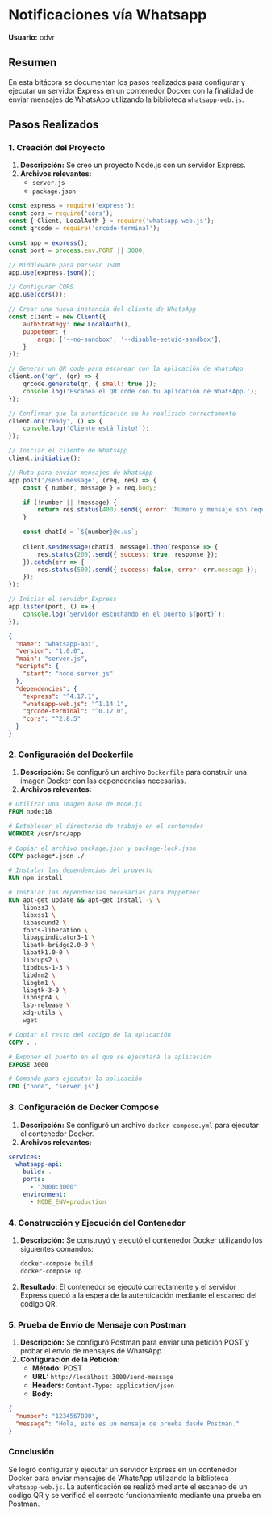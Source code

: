 # Notificaciones vía Whatsapp 


**Usuario:** odvr

## Resumen

En esta bitácora se documentan los pasos realizados para configurar y ejecutar un servidor Express en un contenedor Docker con la finalidad de enviar mensajes de WhatsApp utilizando la biblioteca `whatsapp-web.js`.

## Pasos Realizados

### 1. Creación del Proyecto

1. **Descripción:** Se creó un proyecto Node.js con un servidor Express.
2. **Archivos relevantes:**
   - `server.js`
   - `package.json`

```javascript name=server.js
const express = require('express');
const cors = require('cors');
const { Client, LocalAuth } = require('whatsapp-web.js');
const qrcode = require('qrcode-terminal');

const app = express();
const port = process.env.PORT || 3000;

// Middleware para parsear JSON
app.use(express.json());

// Configurar CORS
app.use(cors());

// Crear una nueva instancia del cliente de WhatsApp
const client = new Client({
    authStrategy: new LocalAuth(),
    puppeteer: {
        args: ['--no-sandbox', '--disable-setuid-sandbox'],
    }
});

// Generar un QR code para escanear con la aplicación de WhatsApp
client.on('qr', (qr) => {
    qrcode.generate(qr, { small: true });
    console.log('Escanea el QR code con tu aplicación de WhatsApp.');
});

// Confirmar que la autenticación se ha realizado correctamente
client.on('ready', () => {
    console.log('Cliente está listo!');
});

// Iniciar el cliente de WhatsApp
client.initialize();

// Ruta para enviar mensajes de WhatsApp
app.post('/send-message', (req, res) => {
    const { number, message } = req.body;

    if (!number || !message) {
        return res.status(400).send({ error: 'Número y mensaje son requeridos.' });
    }

    const chatId = `${number}@c.us`;
    
    client.sendMessage(chatId, message).then(response => {
        res.status(200).send({ success: true, response });
    }).catch(err => {
        res.status(500).send({ success: false, error: err.message });
    });
});

// Iniciar el servidor Express
app.listen(port, () => {
    console.log(`Servidor escuchando en el puerto ${port}`);
});
```

```json name=package.json
{
  "name": "whatsapp-api",
  "version": "1.0.0",
  "main": "server.js",
  "scripts": {
    "start": "node server.js"
  },
  "dependencies": {
    "express": "^4.17.1",
    "whatsapp-web.js": "^1.14.1",
    "qrcode-terminal": "^0.12.0",
    "cors": "^2.8.5"
  }
}
```

### 2. Configuración del Dockerfile

1. **Descripción:** Se configuró un archivo `Dockerfile` para construir una imagen Docker con las dependencias necesarias.
2. **Archivos relevantes:**

```dockerfile name=Dockerfile
# Utilizar una imagen base de Node.js
FROM node:18

# Establecer el directorio de trabajo en el contenedor
WORKDIR /usr/src/app

# Copiar el archivo package.json y package-lock.json
COPY package*.json ./

# Instalar las dependencias del proyecto
RUN npm install

# Instalar las dependencias necesarias para Puppeteer
RUN apt-get update && apt-get install -y \
    libnss3 \
    libxss1 \
    libasound2 \
    fonts-liberation \
    libappindicator3-1 \
    libatk-bridge2.0-0 \
    libatk1.0-0 \
    libcups2 \
    libdbus-1-3 \
    libdrm2 \
    libgbm1 \
    libgtk-3-0 \
    libnspr4 \
    lsb-release \
    xdg-utils \
    wget

# Copiar el resto del código de la aplicación
COPY . .

# Exponer el puerto en el que se ejecutará la aplicación
EXPOSE 3000

# Comando para ejecutar la aplicación
CMD ["node", "server.js"]
```

### 3. Configuración de Docker Compose

1. **Descripción:** Se configuró un archivo `docker-compose.yml` para ejecutar el contenedor Docker.
2. **Archivos relevantes:**

```yaml name=docker-compose.yml
services:
  whatsapp-api:
    build: .
    ports:
      - "3000:3000"
    environment:
      - NODE_ENV=production
```

### 4. Construcción y Ejecución del Contenedor

1. **Descripción:** Se construyó y ejecutó el contenedor Docker utilizando los siguientes comandos:
   
   ```bash
   docker-compose build
   docker-compose up
   ```

2. **Resultado:** El contenedor se ejecutó correctamente y el servidor Express quedó a la espera de la autenticación mediante el escaneo del código QR.

### 5. Prueba de Envío de Mensaje con Postman

1. **Descripción:** Se configuró Postman para enviar una petición POST y probar el envío de mensajes de WhatsApp.
2. **Configuración de la Petición:**
   - **Método:** POST
   - **URL:** `http://localhost:3000/send-message`
   - **Headers:** `Content-Type: application/json`
   - **Body:**
   
```json
{
  "number": "1234567890",
  "message": "Hola, este es un mensaje de prueba desde Postman."
}
```

### Conclusión

Se logró configurar y ejecutar un servidor Express en un contenedor Docker para enviar mensajes de WhatsApp utilizando la biblioteca `whatsapp-web.js`. La autenticación se realizó mediante el escaneo de un código QR y se verificó el correcto funcionamiento mediante una prueba en Postman.